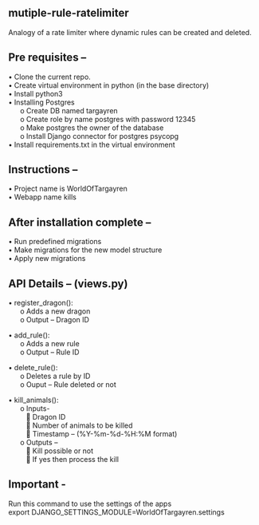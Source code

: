 ## mutiple-rule-ratelimiter
Analogy of a rate limiter where dynamic rules can be created and deleted.  

## Pre requisites –   
  •	Clone the current repo.  
  •	Create virtual environment in python (in the base directory)  
  •	Install python3  
  •	Installing Postgres  
&nbsp;&nbsp;&nbsp;&nbsp;&nbsp;&nbsp;o	Create DB named targayren  
&nbsp;&nbsp;&nbsp;&nbsp;&nbsp;&nbsp;o	Create role by name postgres with password 12345  
&nbsp;&nbsp;&nbsp;&nbsp;&nbsp;&nbsp;o	Make postgres the owner of the database  
&nbsp;&nbsp;&nbsp;&nbsp;&nbsp;&nbsp;o	Install Django connector for postgres psycopg   
  •	Install requirements.txt in the virtual environment  

## Instructions – 
  •	Project name is WorldOfTargayren  
  •	Webapp name kills  

## After installation complete – 
  •	Run predefined migrations  
  •	Make migrations for the new model structure  
  •	Apply new migrations  

## API Details – (views.py)
  •	register_dragon():  
&nbsp;&nbsp;&nbsp;&nbsp;&nbsp;&nbsp;o	Adds a new dragon  
&nbsp;&nbsp;&nbsp;&nbsp;&nbsp;&nbsp;o	Output – Dragon ID  
   
  •	add_rule():  
&nbsp;&nbsp;&nbsp;&nbsp;&nbsp;&nbsp;o	Adds a new rule  
&nbsp;&nbsp;&nbsp;&nbsp;&nbsp;&nbsp;o	Output – Rule ID  
   
  •	delete_rule():  
&nbsp;&nbsp;&nbsp;&nbsp;&nbsp;&nbsp;o	Deletes a rule by ID  
&nbsp;&nbsp;&nbsp;&nbsp;&nbsp;&nbsp;o	Ouput – Rule deleted or not  
    
  •	kill_animals():  
&nbsp;&nbsp;&nbsp;&nbsp;&nbsp;&nbsp;o  Inputs-   
&nbsp;&nbsp;&nbsp;&nbsp;&nbsp;&nbsp;&nbsp;&nbsp;&nbsp;	Dragon ID  
&nbsp;&nbsp;&nbsp;&nbsp;&nbsp;&nbsp;&nbsp;&nbsp;&nbsp;	Number of animals to be killed  
&nbsp;&nbsp;&nbsp;&nbsp;&nbsp;&nbsp;&nbsp;&nbsp;&nbsp;	Timestamp – (%Y-%m-%d-%H:%M format)  
&nbsp;&nbsp;&nbsp;&nbsp;&nbsp;&nbsp;o	Outputs –   
&nbsp;&nbsp;&nbsp;&nbsp;&nbsp;&nbsp;&nbsp;&nbsp;&nbsp;	Kill possible or not  
&nbsp;&nbsp;&nbsp;&nbsp;&nbsp;&nbsp;&nbsp;&nbsp;&nbsp;	If yes then process the kill  


## Important -   
Run this command to use the settings of the apps  
export DJANGO_SETTINGS_MODULE=WorldOfTargayren.settings  
